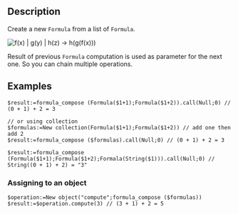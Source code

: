 ﻿<!-- formula_compose(formula, [formulas...]).call(inital value) -->
## Description

Create a new `Formula` from a list of `Formula`.

![f(x) | g(y) | h(z) -> h(g(f(x)))](https://latex.codecogs.com/png.latex?f(x)&space;\cdot&space;g(y)&space;\cdot&space;h(z)&space;\Leftrightarrow&space;h(g(f(x))))

Result of previous `Formula` computation is used as parameter for the next one. So you can chain multiple operations.

## Examples

```4d
$result:=formula_compose (Formula($1+1);Formula($1+2)).call(Null;0) // (0 + 1) + 2 = 3

// or using collection
$formulas:=New collection(Formula($1+1);Formula($1+2)) // add one then add 2
$result:=formula_compose ($formulas).call(Null;0) // (0 + 1) + 2 = 3
```

```4d
$result:=formula_compose (Formula($1+1);Formula($1+2);Formala(String($1))).call(Null;0) // String((0 + 1) + 2) = "3"
```

### Assigning to an object

```4d
$operation:=New object("compute";formula_compose ($formulas))
$result:=$operation.compute(3) // (3 + 1) + 2 = 5
```
